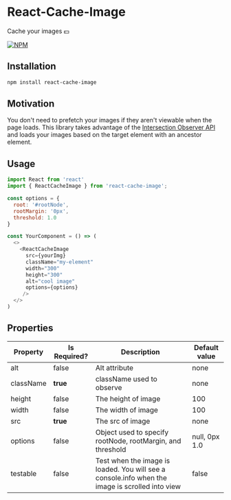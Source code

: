 # React-Cache-Image

Cache your images 💵

[![NPM](https://nodei.co/npm/react-cache-image.png)](https://nodei.co/npm/react-cache-image/)

## Installation

```sh
npm install react-cache-image
```

## Motivation

You don't need to prefetch your images if they aren't viewable when the page loads. This library takes advantage of the [Intersection Observer API](https://developer.mozilla.org/en-US/docs/Web/API/Intersection_Observer_API) and loads your images based on the target element with an ancestor element. 

## Usage

```javascript
import React from 'react'
import { ReactCacheImage } from 'react-cache-image';

const options = {
  root: '#rootNode',
  rootMargin: '0px',
  threshold: 1.0
}

const YourComponent = () => (
  <>
    <ReactCacheImage 
      src={yourImg} 
      className="my-element" 
      width="300" 
      height="300" 
      alt="cool image" 
      options={options} 
     />
  </>
)

```

## Properties
| Property | Is Required? | Description | Default value |
|----------|--------------|-------------|---------------|
| alt  | false     | Alt attribute | none |  
| className | **true**| className used to observe | none |
| height    | false |The height of image | 100 |
| width    | false |The width of image | 100 |
| src   | **true** |The src of image | none |
| options   | false |Object used to specify rootNode, rootMargin, and threshold | null, 0px 1.0 |
| testable | false | Test when the image is loaded. You will see a console.info when the image is scrolled into view | false |
